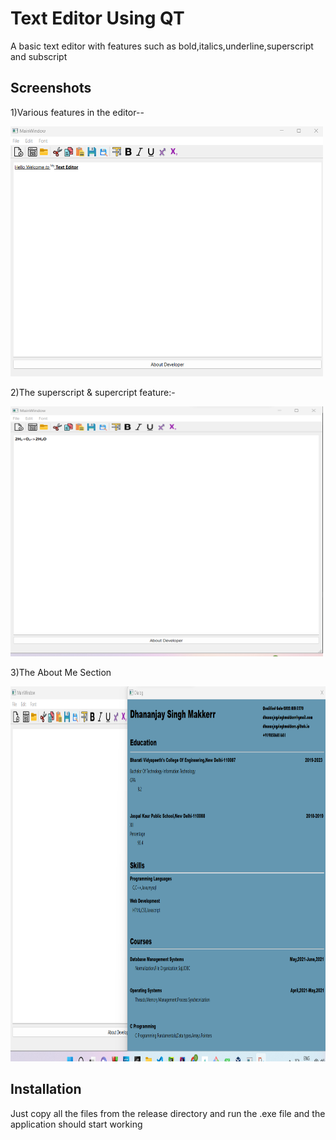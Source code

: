 
# Text Editor Using QT

A basic text editor with features such as bold,italics,underline,superscript and subscript





## Screenshots

1)Various features in the editor--

<p><img src="/Outputs/op4.png" width="500px" height="400px"/></p>

2)The superscript & supercript feature:-

<p><img src="/Outputs/op3.png" width="500px" height="400px"/></p>

3)The About Me Section

<p><img src="/Outputs/op2.png" width="800px" height="600px"/></p>

## Installation

Just copy all the files from the release directory and run the .exe file and the application should start working
